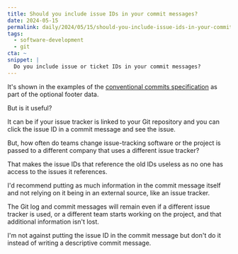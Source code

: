 ```yaml
---
title: Should you include issue IDs in your commit messages?
date: 2024-05-15
permalink: daily/2024/05/15/should-you-include-issue-ids-in-your-commit-messages
tags:
  - software-development
  - git
cta: ~
snippet: |
  Do you include issue or ticket IDs in your commit messages?
---
```


It's shown in the examples of the [conventional commits specification][1] as part of the optional footer data.

But is it useful?

It can be if your issue tracker is linked to your Git repository and you can click the issue ID in a commit message and see the issue.

But, how often do teams change issue-tracking software or the project is passed to a different company that uses a different issue tracker?

That makes the issue IDs that reference the old IDs useless as no one has access to the issues it references.

I'd recommend putting as much information in the commit message itself and not relying on it being in an external source, like an issue tracker.

The Git log and commit messages will remain even if a different issue tracker is used, or a different team starts working on the project, and that additional information isn't lost.

I'm not against putting the issue ID in the commit message but don't do it instead of writing a descriptive commit message.

[1]: {{site.url}}/daily/2023/11/24/are-conventional-commits-worth-it
